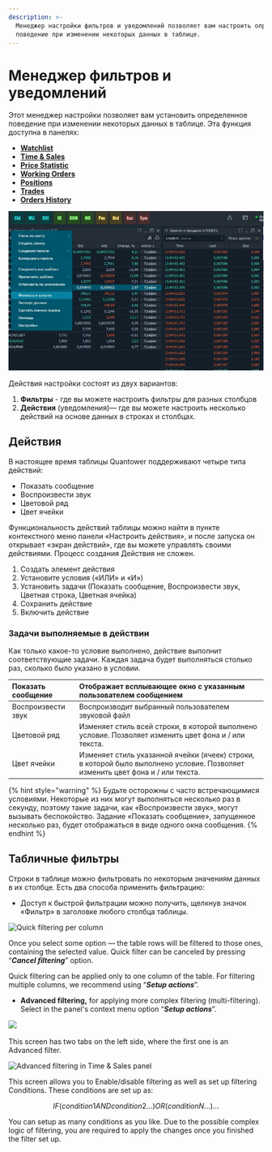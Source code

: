 ```yaml
---
description: >-
  Менеджер настройки фильтров и уведомлений позволяет вам настроить определенное
  поведение при изменении некоторых данных в таблице.
---
```


# Менеджер фильтров и уведомлений

Этот менеджер настройки позволяет вам установить определенное поведение при изменении некоторых данных в таблице. Эта функция доступна в панелях:

* [**Watchlist**](../analytics-panels/watchlist.md)
* [**Time & Sales**](../analytics-panels/time-and-sales.md#setup-actions-filters-and-actions)
* [**Price Statistic**](../analytics-panels/price-statistic.md)
* [**Working Orders**](../portfolio-panels/working-orders.md)
* [**Positions**](../portfolio-panels/positions.md)
* [**Trades**](../portfolio-panels/trades.md)
* [**Orders History**](../portfolio-panels/orders-history.md)

![](../.gitbook/assets/filtry-i-alerty.jpg)

Действия настройки состоят из двух вариантов:

1. **Фильтры** - где вы можете настроить фильтры для разных столбцов
2. **Действия** \(уведомления\)— где вы можете настроить несколько действий на основе данных в строках и столбцах.

## Действия

 В настоящее время таблицы Quantower поддерживают четыре типа действий:

* Показать сообщение
* Воспроизвести звук
* Цветовой ряд
* Цвет ячейки

Функциональность действий таблицы можно найти в пункте контекстного меню панели «Настроить действия», и после запуска он открывает «экран действий», где вы можете управлять своими действиями. Процесс создания Действия не сложен.

1. Создать элемент действия
2. Установите условия \(«ИЛИ» и «И»\)
3. Установить задачи \(Показать сообщение, Воспроизвести звук, Цветная строка, Цветная ячейка\)
4. Сохранить действие
5. Включить действие

### Задачи выполняемые в действии 

Как только какое-то условие выполнено, действие выполнит соответствующие задачи. Каждая задача будет выполняться столько раз, сколько было указано в условии.

| Показать сообщение | Отображает всплывающее окно с указанным пользователем сообщением |
| :--- | :--- |
| Воспроизвести звук | Воспроизводит выбранный пользователем звуковой файл |
| Цветовой ряд | Изменяет стиль всей строки, в которой выполнено условие. Позволяет изменить цвет фона и / или текста. |
| Цвет ячейки | Изменяет стиль указанной ячейки \(ячеек\) строки, в которой было выполнено условие. Позволяет изменить цвет фона и / или текста. |

{% hint style="warning" %}
Будьте осторожны с часто встречающимися условиями. Некоторые из них могут выполняться несколько раз в секунду, поэтому такие задачи, как «Воспроизвести звук», могут вызывать беспокойство. Задание «Показать сообщение», запущенное несколько раз, будет отображаться в виде одного окна сообщения.
{% endhint %}

## Табличные фильтры

Строки в таблице можно фильтровать по некоторым значениям данных в их столбце. Есть два способа применить фильтрацию:

* Доступ к быстрой фильтрации можно получить, щелкнув значок «Фильтр» в заголовке любого столбца таблицы.

![Quick filtering per column](https://gblobscdn.gitbook.com/assets%2F-LD6FsRvQ3jgwJIg6O7r%2F-LSZlUr_Myk0rKIIPYb3%2F-LSZtsdnR8ZXyAorsvkj%2FQuick%20filtering.png?alt=media&token=ccff8243-c69e-427c-8825-00c8ce9e1818)

Once you select some option — the table rows will be filtered to those ones, containing the selected value. Quick filter can be canceled by pressing “_**Cancel filtering**_” option.

Quick filtering can be applied only to one column of the table. For filtering multiple columns, we recommend using “_**Setup actions**_”.

* **Advanced filtering,** for applying more complex filtering \(multi-filtering\). Select in the panel's context menu option “_**Setup actions**_”.

![](https://gblobscdn.gitbook.com/assets%2F-LD6FsRvQ3jgwJIg6O7r%2F-LvGYANuFTIQuOZAz6LM%2F-LvGfvw940y4eFZGgYt6%2Fsetup%20actions%20ts.png?alt=media&token=c7a2a5f1-ab62-49c9-b5a9-8f4753f51bbe)

This screen has two tabs on the left side, where the first one is an Advanced filter.

![Advanced filtering in Time &amp; Sales panel](https://gblobscdn.gitbook.com/assets%2F-LD6FsRvQ3jgwJIg6O7r%2F-LSZlUr_Myk0rKIIPYb3%2F-LS_5SP-opC1CiDG-iws%2Fadvanced%20filtering.png?alt=media&token=e2d74d74-7ee5-4533-ae11-09d4db0ab09c)

This screen allows you to Enable/disable filtering as well as set up filtering Conditions. These conditions are set up as:

$$
IF (condition1AND condition2 ...) OR (conditionN...) …
$$

You can setup as many conditions as you like. Due to the possible complex logic of filtering, you are required to apply the changes once you finished the filter set up.

